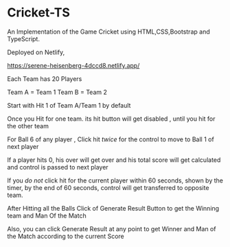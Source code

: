 # Cricket-TS

An Implementation of the Game Cricket using HTML,CSS,Bootstrap and TypeScript.

Deployed on Netlify,

https://serene-heisenberg-4dccd8.netlify.app/


Each Team has 20 Players

Team A = Team 1
Team B = Team 2

Start with Hit 1 of Team A/Team 1 by default

Once you Hit for one team. its hit button will get disabled , until you hit for the other team

For Ball 6 of any player , Click hit *twice* for the control to move to Ball 1 of next player

If a player hits 0, his over will get over and his total score will get calculated and control is passed to next player

If you *do not* click hit for the current player within 60 seconds, shown by the timer, by the end of 60 seconds, control will get transferred to opposite team.

After Hitting all the Balls Click of Generate Result Button to get the Winning team and Man Of the Match

Also, you can click Generate Result at any point to get Winner and Man of the Match according to the current Score
